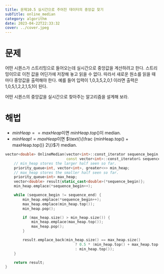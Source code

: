 ```yaml
---
title: 문제10.5 실시간으로 주어진 데이터의 중앙값 찾기
subTitle: online_median
category: algorithm
date: 2023-04-22T22:33:32
cover: ../cover.jpeg
---
```


# 문제

어떤 시퀀스가 스트리밍으로 들어오는데 실시간으로 중앙값을 계산하려고 한다. 스트리밍이므로 이전 값을 어딘가에 저장해 놓고 읽을 수 없다. 따라서 새로운 원소를 읽을 때마다 중앙값을 출력해야 한다. 예를 들어 입력이 1,0,3,5,2,0,1 이라면 출력은 1,0,5,1,2,2,1,5,1이 된다.

어떤 시퀀스의 중앙값을 실시간으로 찾아주는 알고리즘을 설계해 보라.

# 해법

- $minHeap == maxHeap$이면 $minHeap.top()$이 median.
- $minHeap != maxHeap$이면 $\text{\(\frac {minHeap.top() + maxHeap.top()} 2\)}$가 median.

```cpp
vector<double> OnlineMedian(vector<int>::const_iterator sequence_begin,
                            const vector<int>::const_iterator& sequence_end) {
    // min_heap stores the larger half seen so far.
    priority_queue<int, vector<int>, greater<>> min_heap;
    // max_heap stores the smaller half seen so far.
    priority_queue<int> max_heap;
    vector<double> result{static_cast<double>(*sequence_begin)};
    min_heap.emplace(*sequence_begin++);

    while (sequence_begin != sequence_end) {
        min_heap.emplace(*sequence_begin++);
        max_heap.emplace(min_heap.top());
        min_heap.pop();

        if (max_heap.size() > min_heap.size()) {
            min_heap.emplace(max_heap.top());
            max_heap.pop();
        }

        result.emplace_back(min_heap.size() == max_heap.size()
                                ? 0.5 * (min_heap.top() + max_heap.top())
                                : min_heap.top());
    }

    return result;
}
```
